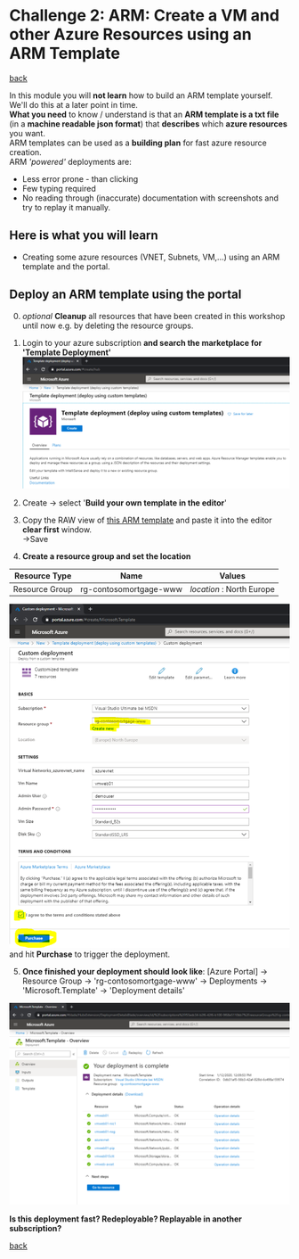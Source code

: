 # Challenge 2: ARM: Create a VM and other Azure Resources using an ARM Template 
[back](../../README.md)  

In this module you will **not learn** how to build an ARM template yourself. We'll do this at a later point in time.  
**What you need** to know / understand is that an **ARM template is a txt file** (in a **machine readable json format**) that **describes** which **azure resources** you want.  
ARM templates can be used as a **building plan** for fast azure resource creation.  
ARM _'powered'_ deployments are:  
- Less error prone - than clicking
- Few typing required
- No reading through (inaccurate) documentation with screenshots and try to replay it manually.

## Here is what you will learn ##

- Creating some azure resources (VNET, Subnets, VM,...) using an ARM template and the portal.

## Deploy an ARM template using the portal

0. _optional_ **Cleanup** all resources that have been created in this workshop until now e.g. by deleting the resource groups.  

1. Login to your azure subscription **and search the marketplace for 'Template Deployment'**    
![Azure Template Deployment](./TemplateDeployment.png)
  
2. Create -> select '**Build your own template in the editor**'
3. Copy the RAW view of [this ARM template](./ARMOne.json) and paste it into the editor **clear first** window.  
->Save  
4. **Create a resource group and set the location**  

| Resource Type |  Name | Values  |
|---|---|---|
| Resource Group  |  rg-contosomortgage-www |  _location_ : North Europe |

![Template Deployment Enter Parameters](./TemplateDeployment2.png)  
and hit **Purchase** to trigger the deployment.

5. **Once finished your deployment should look like**:
[Azure Portal] -> Resource Group -> 'rg-contosomortgage-www' -> Deployments -> 'Microsoft.Template' -> 'Deployment details'

![Template Deployment Results](./TemplateDeployment3.png)  

**Is this deployment fast? Redeployable? Replayable in another subscription?**

[back](../../README.md) 